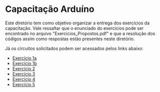 # Capacitação Arduíno

Este diretório tem como objetivo organizar a entrega dos exercícios da capacitação. Vale ressaltar que o enunciado do exercícios pode ser encontrado no arquivo "Exercicios_Propostos.pdf" e que a resolução dos códigos assim como respostas estão presentes neste diretório.

Já os circuitos solicitados podem ser acessados pelos links abaixo:

* [Exercício 1a](https://www.tinkercad.com/things/g4RBkkITUBA?sharecode=7VQlWCBQQLNZ0Iba5MW05IMyuPuQ6rR2fDEUULclEDg)
* [Exercício 1b](https://www.tinkercad.com/things/cCjxca7Rvtz?sharecode=_KbeYSYQVuYsGeCMxQ4QsDYnfSEy8ek9j4OaP6lP3mA)
* [Exercício 2](https://www.tinkercad.com/things/fkguGn4WcMG?sharecode=dko-KivzeLqjqYIMB1scq2QKzlC67LbZRc4C2rL09ng)
* [Exercício 3](https://www.tinkercad.com/things/9erCNzvh6Jn?sharecode=Oa_weG5aZeEUL1AnasI3BAAjFD650USbsQZamM3V9yc)
* [Exercício 4](https://www.tinkercad.com/things/dnS8cyo8Bvc?sharecode=yg5cf50QLatJCWjqKzLFZZuqFBsfh49h7pWLOK8mCOU)
* [Exercício 5](https://www.tinkercad.com/things/3pSDy2vDLKd?sharecode=aHH_NDymnBBKEGdJlWVG4af7B8dS90jveDpAGWrBvyQ)